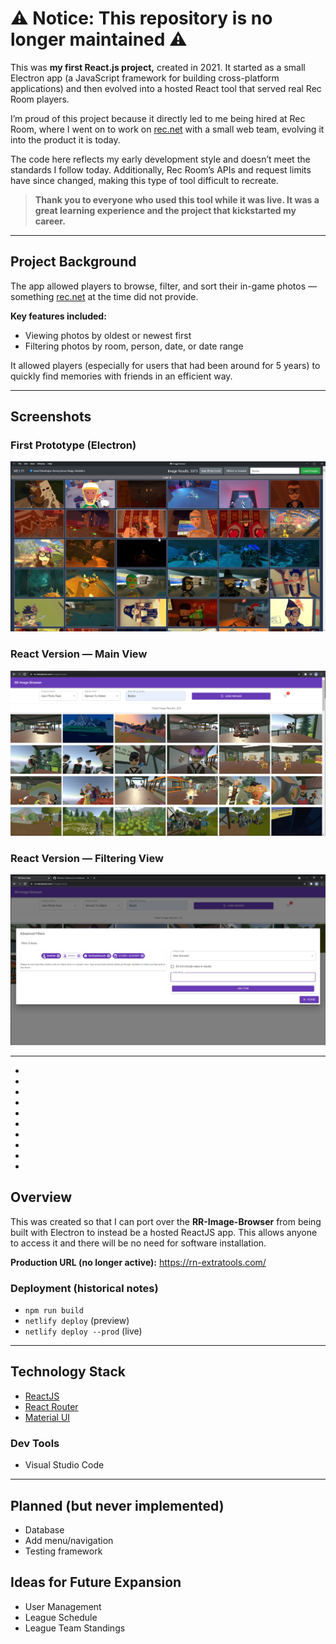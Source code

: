 # ⚠️ Notice: This repository is no longer maintained ⚠️

This was **my first React.js project,** created in 2021. It started as a small Electron app (a JavaScript framework for building cross-platform applications) and then evolved into a hosted React tool that served real Rec Room players.

I’m proud of this project because it directly led to me being hired at Rec Room, where I went on to work on [rec.net](https://rec.net) with a small web team, evolving it into the product it is today.

The code here reflects my early development style and doesn’t meet the standards I follow today. Additionally, Rec Room’s APIs and request limits have since changed, making this type of tool difficult to recreate.

> **Thank you to everyone who used this tool while it was live. It was a great learning experience and the project that kickstarted my career.**

---

## Project Background

The app allowed players to browse, filter, and sort their in-game photos — something [rec.net](https://rec.net) at the time did not provide.

**Key features included:**

- Viewing photos by oldest or newest first
- Filtering photos by room, person, date, or date range

It allowed players (especially for users that had been around for 5 years) to quickly find memories with friends in an efficient way.

---

## Screenshots

### First Prototype (Electron)

<p align="center">
  <img src="./assets/Electron-Image-Browser.png" alt="Electron Image Browser Screenshot" width="600"/>
</p>

### React Version — Main View

<p align="center">
  <img src="./assets/React-Image-Browser.png" alt="React Image Browser Main View" width="600"/>
</p>

### React Version — Filtering View

<p align="center">
  <img src="./assets/React-Image-Browser-Filtering.png" alt="React Image Browser Filtering View" width="600"/>
</p>

---

-
-
-
-
-
-
-
-
-
-

## Overview

This was created so that I can port over the **RR-Image-Browser** from being built with Electron to instead be a hosted ReactJS app. This allows anyone to access it and there will be no need for software installation.

**Production URL (no longer active):** https://rn-extratools.com/

### Deployment (historical notes)

- `npm run build`
- `netlify deploy` (preview)
- `netlify deploy --prod` (live)

---

## Technology Stack

- [ReactJS](https://reactjs.org/)
- [React Router](https://reactrouter.com/web/guides/quick-start)
- [Material UI](https://material-ui.com/getting-started/installation/)

### Dev Tools

- Visual Studio Code

---

## Planned (but never implemented)

- Database
- Add menu/navigation
- Testing framework

## Ideas for Future Expansion

- User Management
- League Schedule
- League Team Standings
